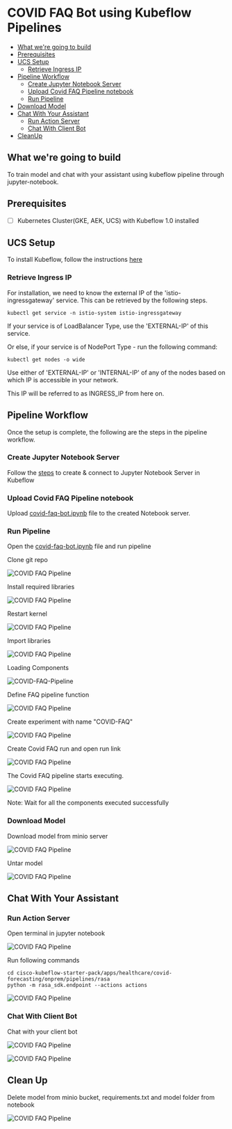 # COVID FAQ Bot using Kubeflow Pipelines

<!-- vscode-markdown-toc -->
* [What we're going to build](#Whatweregoingtobuild)
* [Prerequisites](#Prerequisites)
* [UCS Setup](#UCSSetup)
	* [Retrieve Ingress IP](#RetrieveIngressIP)
* [Pipeline Workflow](#PipelineWorkflow)
	* [Create Jupyter Notebook Server](#CreateJupyterNotebookServer)
	* [Upload Covid FAQ Pipeline notebook](#UploadCovidFaqPipelinenotebook)
	* [Run Pipeline](#RunPipeline)
* [Download Model](#DownloadModel)
* [Chat With Your Assistant](#ChatWithYourAssistant)
	* [Run Action Server](#RunActionServer)
	* [Chat With Client Bot](#ChatWithClientBot)
* [CleanUp](#CleanUp)

<!-- vscode-markdown-toc-config
	numbering=false
	autoSave=true
	/vscode-markdown-toc-config -->
<!-- /vscode-markdown-toc -->

## <a name='Whatweregoingtobuild'></a>What we're going to build
To train model and chat with your assistant using kubeflow pipeline through jupyter-notebook.

## <a name='Prerequisites'></a>Prerequisites

- [ ] Kubernetes Cluster(GKE, AEK, UCS) with Kubeflow 1.0 installed


## <a name='UCSSetup'></a>UCS Setup

To install Kubeflow, follow the instructions [here](../../../../../../install)

### <a name='RetrieveIngressIP'></a>Retrieve Ingress IP

For installation, we need to know the external IP of the 'istio-ingressgateway' service. This can be retrieved by the following steps.  

```
kubectl get service -n istio-system istio-ingressgateway
```

If your service is of LoadBalancer Type, use the 'EXTERNAL-IP' of this service.  

Or else, if your service is of NodePort Type - run the following command:  

```
kubectl get nodes -o wide
```

Use either of 'EXTERNAL-IP' or 'INTERNAL-IP' of any of the nodes based on which IP is accessible in your network.  

This IP will be referred to as INGRESS_IP from here on.

## <a name='PipelineWorkflow'></a>Pipeline Workflow
Once the setup is complete, the following are the steps in the pipeline
workflow.

### <a name='CreateJupyterNotebookServer'></a>Create Jupyter Notebook Server

Follow the [steps](./../../notebook#create--connect-to-jupyter-notebook-server) to create & connect to Jupyter Notebook Server in Kubeflow    

### <a name='UploadCovidFaqPipelinenotebook'></a>Upload Covid FAQ Pipeline notebook

Upload [covid-faq-bot.ipynb](covid-faq-bot.ipynb) file to the created Notebook server.
    
### <a name='RunPipeline'></a>Run Pipeline

Open the [covid-faq-bot.ipynb](covid-faq-bot.ipynb) file and run pipeline

Clone git repo

![COVID FAQ Pipeline](pictures/1-git-clone.PNG)

Install required libraries

![COVID FAQ Pipeline](./pictures/1-install-libraries.PNG)

Restart kernel 

![COVID FAQ Pipeline](./pictures/2-restart-kernal.PNG)

Import libraries 

![COVID FAQ Pipeline](./pictures/3-import-libraries.PNG)

Loading Components

![COVID-FAQ-Pipeline](pictures/4-load-compoents.PNG)


Define FAQ pipeline function

![COVID FAQ Pipeline](./pictures/5-define-pipeline.PNG)

Create experiment with name "COVID-FAQ"

![COVID FAQ Pipeline](./pictures/6-create-experiment.PNG)

Create Covid FAQ run and open run link

![COVID FAQ Pipeline](./pictures/7-run-pipeline.png)


The Covid FAQ pipeline starts executing. 

![COVID FAQ Pipeline](./pictures/8-pipeline-logs.PNG)

Note: Wait for all the components executed successfully

### <a name='DownloadModel'></a>Download Model

Download model from minio server

![COVID FAQ Pipeline](./pictures/9-download-model.PNG)

Untar model

![COVID FAQ Pipeline](./pictures/10-untar-model.PNG)

## <a name='ChatWithYourAssistant'></a>Chat With Your Assistant

### <a name='RunActionServer'></a>Run Action Server

Open terminal in jupyter notebook

![COVID FAQ Pipeline](./pictures/11-open-terminal.png)

Run following commands

```
cd cisco-kubeflow-starter-pack/apps/healthcare/covid-forecasting/onprem/pipelines/rasa
python -m rasa_sdk.endpoint --actions actions
```

![COVID FAQ Pipeline](./pictures/12-start-action-server.PNG)

### <a name='ChatWithClientBot'></a>Chat With Client Bot

Chat with your client bot

![COVID FAQ Pipeline](./pictures/13-create-agent.PNG)

![COVID FAQ Pipeline](./pictures/14-chat-with-your-assistant.PNG)

## <a name='CleanUp'></a>Clean Up

Delete model from minio bucket, requirements.txt and model folder from notebook

![COVID FAQ Pipeline](./pictures/15-clean-up.PNG)
